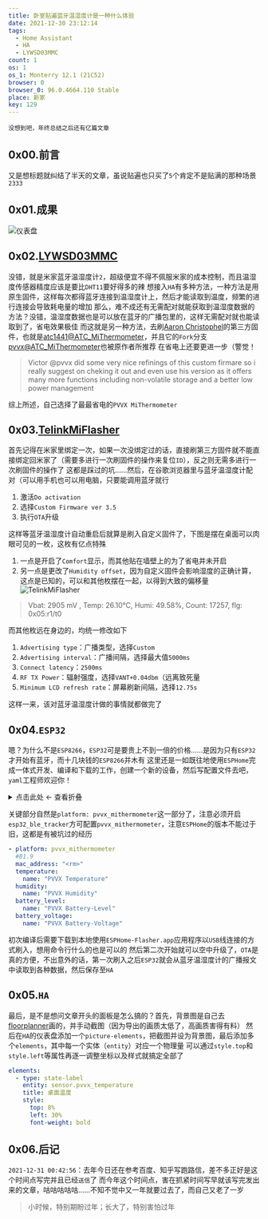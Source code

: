 ```yaml
---
title: 卧室贴遍蓝牙温湿度计是一种什么体验
date: 2021-12-30 23:12:14
tags:
  - Home Assistant
  - HA
  - LYWSD03MMC
count: 1
os: 1
os_1: Monterry 12.1 (21C52)
browser: 0
browser_0: 96.0.4664.110 Stable
place: 新家
key: 129
---
```

    没想到吧，年终总结之后还有亿篇文章
<!-- more -->
## 0x00.前言
又是想标题就纠结了半天的文章，虽说贴遍也只买了`5`个肯定不是贴满的那种场景`2333`

## 0x01.成果
![仪表盘](https://i1.yuangezhizao.cn/macOS/20211230231939.png!webp)

## 0x02.[LYWSD03MMC](https://esphome.io/components/sensor/xiaomi_ble.html#lywsd03mmc)
没错，就是米家蓝牙温湿度计`2`，超级便宜不得不佩服米家的成本控制，而且温湿度传感器精度应该是要比`DHT11`要好得多的辣
想接入`HA`有多种方法，一种方法是用原生固件，这样每次都得蓝牙连接到温湿度计上，然后才能读取到温度，频繁的进行连接会导致耗电量的增加
那么，难不成还有无需配对就能获取到温湿度数据的方法？没错，温湿度数据也是可以放在蓝牙的广播包里的，这样无需配对就也能读取到了，省电效果极佳
而这就是另一种方法，去刷[Aaron Christophel](https://www.youtube.com/watch?v=NXKzFG61lNs)的第三方固件，也就是[atc1441@ATC_MiThermometer](https://github.com/atc1441/ATC_MiThermometer)，并且它的`Fork`分支[pvvx@ATC_MiThermometer](https://github.com/pvvx/ATC_MiThermometer)也被原作者所推荐
在省电上还要更进一步（警觉！

> Victor @pvvx did some very nice refinings of this custom firmare so i really suggest on cheking it out and even use his version as it offers many more functions including non-volatile storage and a better low power management

综上所述，自己选择了最最省电的`PVVX MiThermometer`

## 0x03.[TelinkMiFlasher](https://pvvx.github.io/ATC_MiThermometer/TelinkMiFlasher.html)
首先记得在米家里绑定一次，如果一次没绑定过的话，直接刷第三方固件就不能直接绑定回米家了（需要多进行一次刷固件的操作来复位`ID`），反之则无需多进行一次刷固件的操作了
<span title="你知道的太多了" class="heimu">这都是踩过的坑……</span>然后，在谷歌浏览器里与蓝牙温湿度计配对（可以用手机也可以用电脑，只要能调用蓝牙就行
1. 激活`Do activation`
2. 选择`Custom Firmware ver 3.5`
3. 执行`OTA`升级

这样等蓝牙温湿度计自动重启后就算是刷入自定义固件了，下图是摆在桌面可以肉眼可见的一枚，这枚有亿点特殊
1. 一点是开启了`Comfort`显示，而其他贴在墙壁上的为了省电并未开启
2. 另一点是更改了`Humidity offset`，因为自定义固件会影响湿度的正确计算，这点是已知的，可以和其他枚摆在一起，以得到大致的偏移量
![TelinkMiFlasher](https://i1.yuangezhizao.cn/macOS/20211230233654.png!webp)

> Vbat: 2905 mV , Temp: 26.10°C, Humi: 49.58%, Count: 17257, flg: 0x05:r1/t0

而其他枚远在身边的，均统一修改如下
1. `Advertising type`：广播类型，选择`Custom`
2. `Advertising interval`：广播间隔，选择最大值`5000ms`
3. `Connect latency`：`2500ms`
4. `RF TX Power`：辐射强度，选择`VANT+0.04dbm`（远离致死量
5. `Minimum LCD refresh rate`：屏幕刷新间隔，选择`12.75s`

这样一来，该对蓝牙温湿度计做的事情就都做完了

## 0x04.`ESP32`
嗯？为什么不是`ESP8266`，`ESP32`可是要贵上不到一倍的价格……是因为只有`ESP32`才开始有蓝牙，而十几块钱的`ESP8266`并木有
这里还是一如既往地使用`ESPHome`完成一体式开发、编译和下载的工作，创建一个新的设备，然后写配置文件去吧，`yaml`工程师欢迎你！

<details><summary>点击此处 ← 查看折叠</summary>

```yaml
esphome:
  name: esp32
  platform: ESP32
  board: esp32doit-devkit-v1

# Enable logging
logger:

# Enable Home Assistant API
api:

ota:
  password: "<rm>"

wifi:
  ssid: "8266_Only"
  password: "<rm>"

  # Enable fallback hotspot (captive portal) in case wifi connection fails
  ap:
    ssid: "Esp32 Fallback Hotspot"
    password: "<rm>"

captive_portal:

# Example configuration entry
web_server:
  port: 80
  auth:
    username: yuangezhizao
    password: <rm>

esp32_ble_tracker:
#  scan_parameters:
#    duration: 60s

xiaomi_ble:

# Example configuration entry
sensor:
  - platform: wifi_signal
    name: "ESP32 WiFi Signal"
    update_interval: 10s

  - platform: pvvx_mithermometer
    #B1.9
    mac_address: "<rm>"
    temperature:
      name: "PVVX Temperature"
    humidity:
      name: "PVVX Humidity"
    battery_level:
      name: "PVVX Battery-Level"
    battery_voltage:
      name: "PVVX Battery-Voltage"

  - platform: pvvx_mithermometer
    #B1.4
    mac_address: "<rm>"
    temperature:
      name: "Windowsill Temperature"
    humidity:
      name: "Windowsill Humidity"
    battery_level:
      name: "Windowsill Battery-Level"
    battery_voltage:
      name: "Windowsill Battery-Voltage"

  - platform: pvvx_mithermometer
    #B1.9
    mac_address: "<rm>"
    temperature:
      name: "Window Temperature"
    humidity:
      name: "Window Humidity"
    battery_level:
      name: "Window Battery-Level"
    battery_voltage:
      name: "Window Battery-Voltage"

  - platform: pvvx_mithermometer
    #B1.4
    mac_address: "<rm>"
    temperature:
      name: "Doorway Temperature"
    humidity:
      name: "Doorway Humidity"
    battery_level:
      name: "Doorway Battery-Level"
    battery_voltage:
      name: "Doorway Battery-Voltage"
```
</details>

关键部分自然是`platform: pvvx_mithermometer`这一部分了，注意必须开启`esp32_ble_tracker`方可配置`pvvx_mithermometer`，注意`ESPHome`的版本不能过于旧，<span title="你知道的太多了" class="heimu">这都是有被坑过的经历</span>
```yaml
- platform: pvvx_mithermometer
  #B1.9
  mac_address: "<rm>"
  temperature:
    name: "PVVX Temperature"
  humidity:
    name: "PVVX Humidity"
  battery_level:
    name: "PVVX Battery-Level"
  battery_voltage:
    name: "PVVX Battery-Voltage"
```
初次编译后需要下载到本地使用`ESPHome-Flasher.app`应用程序以`USB`线连接的方式刷入，想用命令行什么的也是可以的
然后第二次开始就可以空中升级了，`OTA`是真的方便，不出意外的话，第一次刷入之后`ESP32`就会从蓝牙温湿度计的广播报文中读取到各种数据，然后保存至`HA`

## 0x05.`HA`
最后，是不是想问文章开头的面板是怎么搞的？首先，背景图是自己去[floorplanner](https://floorplanner.com)画的，并手动截图（因为导出的画质太低了，高画质害得有料）
然后在`HA`的仪表盘添加一个`picture-elements`，把截图并设为背景图，最后添加多个`elements`，其中每一个实体（`entity`）对应一个物理量
可以通过`style.top`和`style.left`等属性再逐一调整坐标以及样式就搞定全部了
``` yaml
elements:
  - type: state-label
    entity: sensor.pvvx_temperature
    title: 桌面温度
    style:
      top: 8%
      left: 30%
      font-weight: bold
```

## 0x06.后记
`2021-12-31 00:42:56`：去年今日还在参考百度、知乎写跑路信，差不多正好是这个时间点写完并且已经`送信`了
而今年这个时间点，害在抓紧时间写早就该写完发出来的文章，咕咕咕咕咕……不知不觉中又一年就要过去了，而自己又老了一岁

> 小时候，特别期盼过年；长大了，特别害怕过年
